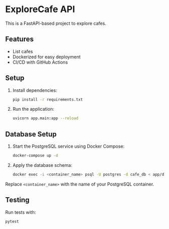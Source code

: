 # ExploreCafe API

This is a FastAPI-based project to explore cafes.

## Features
- List cafes
- Dockerized for easy deployment
- CI/CD with GitHub Actions

## Setup
1. Install dependencies:
   ```bash
   pip install -r requirements.txt
   ```
2. Run the application:
   ```bash
   uvicorn app.main:app --reload
   ```

## Database Setup

1. Start the PostgreSQL service using Docker Compose:
   ```bash
   docker-compose up -d
   ```

2. Apply the database schema:
   ```bash
   docker exec -i <container_name> psql -U postgres -d cafe_db < app/db/schema.sql
   ```

Replace `<container_name>` with the name of your PostgreSQL container.

## Testing
Run tests with:
```bash
pytest
```
